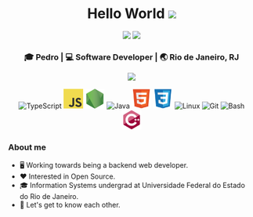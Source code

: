 <div align="center">
  <h1> Hello World <img src="https://media.giphy.com/media/hvRJCLFzcasrR4ia7z/giphy.gif" width="25px"></h1>
</div>

<div display = "flex" align = "center">
  <img height = "180em" src="https://github-readme-stats.vercel.app/api?username=pedrolucaspalma&theme=onedark"/>
  <img height = "180em" src="https://github-readme-stats.vercel.app/api/top-langs/?username=pedrolucaspalma&theme=onedark"/>
</div>


<div display = "flex" align= "center">
  <h3> 🎓 Pedro | 💻 Software Developer | 🌏 Rio de Janeiro, RJ </h3>
  <a href="https://www.linkedin.com/in/pedrolucaspalma" target="_blank"><img src="https://img.shields.io/badge/-LinkedIn-%230077B5?style=for-the-badge&logo=linkedin&logoColor=white" target="_blank"></a>

</div>

<div align='center'>
  <p align='center'> 
    <img alt ="TypeScript" width="40" height="40" src="https://upload.wikimedia.org/wikipedia/commons/thumb/4/4c/Typescript_logo_2020.svg/512px-Typescript_logo_2020.svg.png">
      <img alt="JavaScript" width="40" height="40" src="https://raw.githubusercontent.com/github/explore/80688e429a7d4ef2fca1e82350fe8e3517d3494d/topics/javascript/javascript.png">
      <img alt="Node.js" width="40" height="40" src="https://raw.githubusercontent.com/github/explore/80688e429a7d4ef2fca1e82350fe8e3517d3494d/topics/nodejs/nodejs.png">
      <img alt = "Java" width="40" height="40" src="https://raw.githubusercontent.com/jmnote/z-icons/master/svg/java.svg">
      <img alt = "HTML" height="40" width="40" src="https://raw.githubusercontent.com/devicons/devicon/master/icons/html5/html5-original.svg">
      <img alt = "CSS" height="40" width="40" src="https://raw.githubusercontent.com/devicons/devicon/master/icons/css3/css3-original.svg">
      <img alt = "Linux" width="40" height="40" src="https://raw.githubusercontent.com/Thomas-George-T/Thomas-George-T/master/assets/linux-tux.svg"> 
      <img alt = "Git" width="40" height="40" src="https://www.vectorlogo.zone/logos/git-scm/git-scm-icon.svg">
      <img alt = "Bash" width="40" height="40" src="https://raw.githubusercontent.com/jmnote/z-icons/master/svg/bash.svg">
      <img alt = "C++" width="40" height="40" src="https://raw.githubusercontent.com/devicons/devicon/master/icons/cplusplus/cplusplus-original.svg">
  </p>
 </div>
 
### About me

- 🖥️ Working towards being a backend web developer.
- ♥️ Interested in Open Source.
- 🎓  Information Systems undergrad at Universidade Federal do Estado do Rio de Janeiro.
- 💭  Let's get to know each other.
